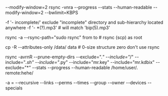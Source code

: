 --modify-window=2
rsync -vnra --progress --stats --human-readable --modify-window=2 
--bwlimit=KBPS

-f '- incomplete/' exclude "incomplete" directory and sub-hierarchy located anywhere
-f '- *(?).mp3' # will match 'bip(5).mp3'

rsync -a --rsync-path="sudo rsync" from to # rsync (scp) as root

cp -R --attributes-only /data/ data # 0-size structure zero don't use rsync

rsync -avrnR --prune-empty-dirs --exclude=".*" --include="*/" --include="*.sh" --include="*.py" --include="mr.key" --include="mr.kdbix" --exclude="*" --stats --progress --human-readable /home/user/. remote:hehe/


-a = --recursive --links --perms --times --group --owner --devices --specials
